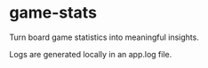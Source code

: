 # game-stats
Turn board game statistics into meaningful insights.

Logs are generated locally in an app.log file.
